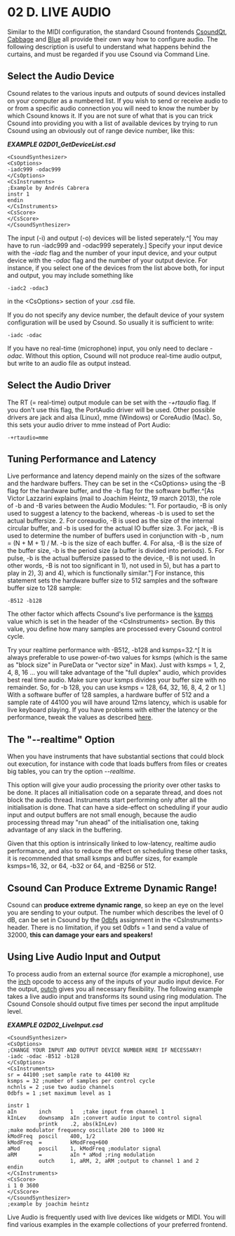 02 D. LIVE AUDIO
================

Similar to the MIDI configuration, the standard Csound frontends
[CsoundQt](http://csoundqt.github.io), [Cabbage](http://cabbageaudio.com/) and
[Blue](http://blue.kunstmusik.com/) all provide their own way how to configure audio.
The following description is useful to understand what happens behind
the curtains, and must be regarded if you use Csound via Command Line.

Select the Audio Device
-----------------------

Csound relates to the various inputs and outputs of sound devices
installed on your computer as a numbered list. If you wish to send or
receive audio to or from a specific audio connection you will need to
know the number by which Csound knows it. If you are not sure of what
that is you can trick Csound into providing you with a list of available
devices by trying to run Csound using an obviously out of range device
number, like this:

   ***EXAMPLE 02D01\_GetDeviceList.csd***

~~~csound
<CsoundSynthesizer>
<CsOptions>
-iadc999 -odac999
</CsOptions>
<CsInstruments>
;Example by Andrés Cabrera
instr 1
endin
</CsInstruments>
<CsScore>
</CsScore>
</CsoundSynthesizer>
~~~

The input (-i) and output (-o) devices will be listed seperately.^[
You may have to run -iadc999 and -odac999 seperately.] Specify 
your input device with the *-iadc* flag and the number of your
input device, and your output device with the *-odac* flag and the
number of your output device. For instance, if you select one of the
devices from the list above both, for input and output, you may include
something like

    -iadc2 -odac3

in the \<CsOptions\> section of your .csd file.

If you do not specify any device number, the default device of your
system configuration will be used by Csound. So usually it is sufficient
to write:

    -iadc -odac

If you have no real-time (microphone) input, you only need to declare
*-odac*. Without this option, Csound will not produce real-time audio
output, but write to an audio file as output instead.


Select the Audio Driver
-----------------------

The RT (= real-time) output module can be set with the *-+rtaudio*
flag. If you don't use this flag, the PortAudio driver will be used.
Other possible drivers are jack and alsa (Linux), mme (Windows) or
CoreAudio (Mac). So, this sets your audio driver to mme instead of Port
Audio:

    -+rtaudio=mme


Tuning Performance and Latency
------------------------------

Live performance and latency depend mainly on the sizes of the software
and the hardware buffers. They can be set in the \<CsOptions\> using the
-B flag for the hardware buffer, and the -b flag for the software
buffer.^[As Victor Lazzarini explains (mail to Joachim Heintz, 19 march
2013), the role of -b and -B varies between the Audio Modules: \"1.
For portaudio, -B is only used to suggest a latency to the backend,
whereas -b is used to set the actual buffersize. 2. For coreaudio,
-B is used as the size of the internal circular buffer, and -b is
used for the actual IO buffer size. 3. For jack, -B is used to
determine the number of buffers used in conjunction with -b , num =
(N + M + 1) / M. -b is the size of each buffer. 4. For alsa, -B is
the size of the buffer size, -b is the period size (a buffer is
divided into periods). 5. For pulse, -b is the actual buffersize
passed to the device, -B is not used. In other words, -B is not too
significant in 1), not used in 5), but has a part to play in 2), 3)
and 4), which is functionally similar.\"]  For instance, 
this statement sets the hardware buffer size
to 512 samples and the software buffer size to 128 sample:

    -B512 -b128

The other factor which affects Csound's live performance is the
[ksmps](https://csound.com/docs/manual/ksmps.html)
value which is set in the header of the \<CsInstruments\> section. By
this value, you define how many samples are processed every Csound
control cycle.

Try your realtime performance with -B512, -b128 and ksmps=32.^[
It is always preferable to use power-of-two values for ksmps (which
is the same as \"block size\" in PureData or \"vector size\" in
Max). Just with ksmps = 1, 2, 4, 8, 16 \... you will take advantage
of the \"full duplex\" audio, which provides best real time audio.
Make sure your ksmps divides your buffer size with no remainder. So,
for -b 128, you can use ksmps = 128, 64, 32, 16, 8, 4, 2
or 1.]  With a software buffer of 128 samples, a hardware buffer of
512 and a sample rate of 44100 you will have around 12ms latency,
which is usable for live keyboard playing.
If you have problems with either the latency or the performance,
tweak the values as described
[here](https://csound.com/docs/manual/UsingOptimizing.html).


The \"\--realtime\" Option
--------------------------

When you have instruments that have substantial sections that could
block out execution, for instance with code that loads buffers from
files or creates big tables, you can try the option *\--realtime*.

This option will give your audio processing the priority over other
tasks to be done. It places all initialisation code on a separate
thread, and does not block the audio thread. Instruments start
performing only after all the initialisation is done. That can have a
side-effect on scheduling if your audio input and output buffers are not
small enough, because the audio processing thread may "run ahead" of the
initialisation one, taking advantage of any slack in the buffering.

Given that this option is intrinsically linked to low-latency, realtime
audio performance, and also to reduce the effect on scheduling these
other tasks, it is recommended that small ksmps and buffer sizes, for
example ksmps=16, 32, or 64, -b32 or 64, and -B256 or 512.


Csound Can Produce Extreme Dynamic Range!
-----------------------------------------

Csound can **produce extreme dynamic range**, so keep an eye on the
level you are sending to your output. The number which describes the
level of 0 dB, can be set in Csound by the
[0dbfs](http://csound.github.io/docs/manual/html/Zerodbfs.html)
assignment in the \<CsInstruments\> header. There is no limitation, if
you set 0dbfs = 1 and send a value of 32000, **this can damage your
ears and speakers!**


Using Live Audio Input and Output
---------------------------------

To process audio from an external source (for example a microphone), use
the [inch](http://csound.github.io/docs/manual/html/inch.html)
opcode to access any of the inputs of your audio input device. For the
output,
[outch](http://csound.github.io/docs/manual/html/outch.html)
gives you all necessary flexibility. The following example takes a live
audio input and transforms its sound using ring modulation. The Csound
Console should output five times per second the input amplitude level.

   ***EXAMPLE 02D02\_LiveInput.csd***

~~~csound
<CsoundSynthesizer>
<CsOptions>
;CHANGE YOUR INPUT AND OUTPUT DEVICE NUMBER HERE IF NECESSARY!
-iadc -odac -B512 -b128
</CsOptions>
<CsInstruments>
sr = 44100 ;set sample rate to 44100 Hz
ksmps = 32 ;number of samples per control cycle
nchnls = 2 ;use two audio channels
0dbfs = 1 ;set maximum level as 1

instr 1
aIn       inch      1   ;take input from channel 1
kInLev    downsamp  aIn ;convert audio input to control signal
          printk    .2, abs(kInLev)
;make modulator frequency oscillate 200 to 1000 Hz
kModFreq  poscil    400, 1/2
kModFreq  =         kModFreq+600
aMod      poscil    1, kModFreq ;modulator signal
aRM       =         aIn * aMod ;ring modulation
          outch     1, aRM, 2, aRM ;output to channel 1 and 2
endin
</CsInstruments>
<CsScore>
i 1 0 3600
</CsScore>
</CsoundSynthesizer>
;example by joachim heintz
~~~

Live Audio is frequently used with live devices like widgets or MIDI.
You will find various examples in the example collections of your
preferred frontend.
